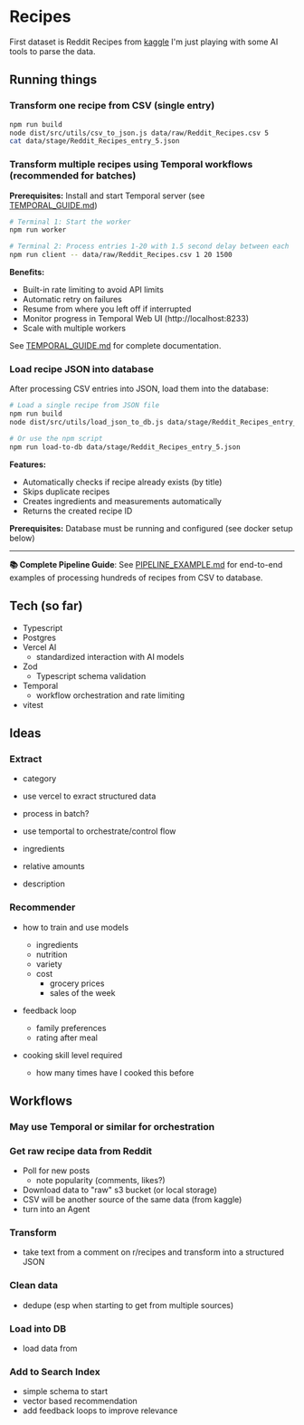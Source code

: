 # Recipes

First dataset is Reddit Recipes from [kaggle](https://www.kaggle.com/datasets/michau96/recipes-from-reddit)
I'm just playing with some AI tools to parse the data.

## Running things

### Transform one recipe from CSV (single entry)
```bash
npm run build
node dist/src/utils/csv_to_json.js data/raw/Reddit_Recipes.csv 5
cat data/stage/Reddit_Recipes_entry_5.json
```

### Transform multiple recipes using Temporal workflows (recommended for batches)

**Prerequisites:** Install and start Temporal server (see [TEMPORAL_GUIDE.md](./TEMPORAL_GUIDE.md))

```bash
# Terminal 1: Start the worker
npm run worker

# Terminal 2: Process entries 1-20 with 1.5 second delay between each
npm run client -- data/raw/Reddit_Recipes.csv 1 20 1500
```

**Benefits:**
- Built-in rate limiting to avoid API limits
- Automatic retry on failures
- Resume from where you left off if interrupted
- Monitor progress in Temporal Web UI (http://localhost:8233)
- Scale with multiple workers

See [TEMPORAL_GUIDE.md](./TEMPORAL_GUIDE.md) for complete documentation.

### Load recipe JSON into database

After processing CSV entries into JSON, load them into the database:

```bash
# Load a single recipe from JSON file
npm run build
node dist/src/utils/load_json_to_db.js data/stage/Reddit_Recipes_entry_5.json

# Or use the npm script
npm run load-to-db data/stage/Reddit_Recipes_entry_5.json
```

**Features:**
- Automatically checks if recipe already exists (by title)
- Skips duplicate recipes
- Creates ingredients and measurements automatically
- Returns the created recipe ID

**Prerequisites:** Database must be running and configured (see docker setup below)

---

**📚 Complete Pipeline Guide**: See [PIPELINE_EXAMPLE.md](./PIPELINE_EXAMPLE.md) for end-to-end examples of processing hundreds of recipes from CSV to database.






## Tech (so far)
- Typescript
- Postgres
- Vercel AI
    - standardized interaction with AI models
- Zod
    - Typescript schema validation
- Temporal
    - workflow orchestration and rate limiting
- vitest


## Ideas

### Extract
- category

- use vercel to exract structured data
- process in batch?
- use temportal to orchestrate/control flow


- ingredients
- relative amounts
- description

### Recommender
- how to train and use models
    - ingredients
    - nutrition
    - variety
    - cost
        - grocery prices
        - sales of the week

- feedback loop
    - family preferences
    - rating after meal

- cooking skill level required
    - how many times have I cooked this before

## Workflows

### May use Temporal or similar for orchestration

### Get raw recipe data from Reddit
- Poll for new posts
    - note popularity (comments, likes?)
- Download data to "raw" s3 bucket (or local storage)
- CSV will be another source of the same data (from kaggle)
- turn into an Agent

### Transform
- take text from a comment on r/recipes and transform into a structured JSON

### Clean data
- dedupe (esp when starting to get from multiple sources)

### Load into DB
- load data from 

### Add to Search Index
- simple schema to start
- vector based recommendation
- add feedback loops to improve relevance




